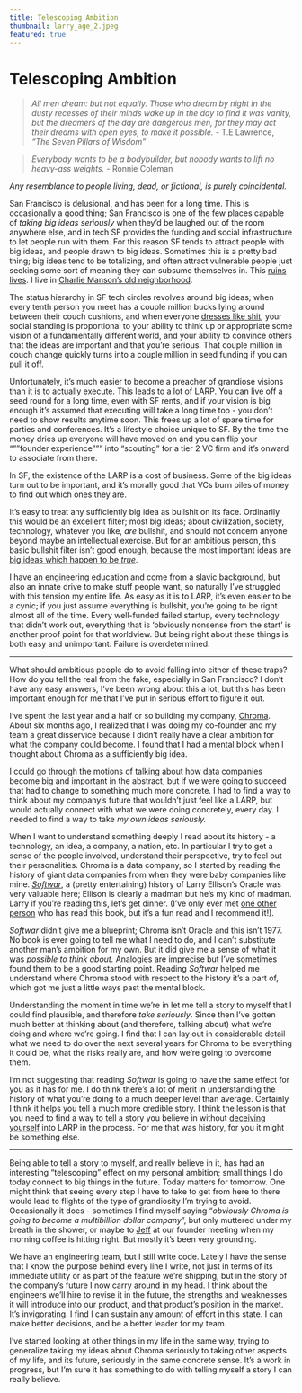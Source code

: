 ```yaml
---
title: Telescoping Ambition
thumbnail: larry_age_2.jpeg
featured: true
---
```


# Telescoping Ambition

> *All men dream: but not equally. Those who dream by night in the dusty recesses of their minds wake up in the day to find it was vanity, but the dreamers of the day are dangerous men, for they may act their dreams with open eyes, to make it possible. -* T.E Lawrence, *“The Seven Pillars of Wisdom”*
> 


> *Everybody wants to be a bodybuilder, but nobody wants to lift no heavy-ass weights. -* Ronnie Coleman
> 

*Any resemblance to people living, dead, or fictional, is purely coincidental.* 

San Francisco is delusional, and has been for a long time. This is occasionally a good thing; San Francisco is one of the few places capable of *taking big ideas seriously* when they’d be laughed out of the room anywhere else, and in tech SF provides the funding and social infrastructure to let people run with them. For this reason SF tends to attract people with big ideas, and people drawn to big ideas. Sometimes this is a pretty bad thing; big ideas tend to be totalizing, and often attract vulnerable people just seeking some sort of meaning they can subsume themselves in. This [ruins](https://cathleensdiscoveries.com/livinglifewell/in-defense-of-attempting-hard-things#block-518d47055ad646f187478623f80128d5) [lives](https://www.lesswrong.com/posts/MnFqyPLqbiKL8nSR7/my-experience-at-and-around-miri-and-cfar-inspired-by-zoe). I live in [Charlie Manson’s old neighborhood](https://www.sfgate.com/bayarea/article/The-roots-of-evil-The-Manson-Family-s-SF-11078365.php). 

The status hierarchy in SF tech circles revolves around big ideas; when every tenth person you meet has a couple million bucks lying around between their couch cushions, and when everyone [dresses like shit](https://x.com/atroyn/status/1783568972941865231), your social standing is proportional to your ability to think up or appropriate some vision of a fundamentally different world, and your ability to convince others that the ideas are important and that you’re serious. That couple million in couch change quickly turns into a couple million in seed funding if you can pull it off. 

Unfortunately, it’s much easier to become a preacher of grandiose visions than it is to actually execute. This leads to a lot of LARP. You can live off a seed round for a long time, even with SF rents, and if your vision is big enough it’s assumed that executing will take a long time too - you don’t need to show results anytime soon. This frees up a lot of spare time for parties and conferences. It’s a lifestyle choice unique to SF. By the time the money dries up everyone will have moved on and you can flip your “””founder experience””” into “scouting” for a tier 2 VC firm and it’s onward to associate from there. 

In SF, the existence of the LARP is a cost of business. Some of the big ideas turn out to be important, and it’s morally good that VCs burn piles of money to find out which ones they are. 

It’s easy to treat any sufficiently big idea as bullshit on its face. Ordinarily this would be an excellent filter; most big ideas; about civilization, society, technology, whatever you like, *are* bullshit, and should not concern anyone beyond maybe an intellectual exercise. But for an ambitious person, this basic bullshit filter isn’t good enough, because the most important ideas are [big ideas which happen to be *true*](https://genius.com/Peter-thiel-zero-to-one-chapter-8-secrets-annotated). 

I have an engineering education and come from a slavic background, but also an innate drive to make stuff people want, so naturally I’ve struggled with this tension my entire life. As easy as it is to LARP, it’s even easier to be a cynic; if you just assume everything is bullshit, you’re going to be right almost all of the time. Every well-funded failed startup, every technology that didn’t work out, everything that is ‘obviously nonsense from the start’ is another proof point for that worldview. But being right about these things is both easy and unimportant. Failure is overdetermined. 

---

What should ambitious people do to avoid falling into either of these traps? How do you tell the real from the fake, especially in San Francisco? I don’t have any easy answers, I’ve been wrong about this a lot, but this has been important enough for me that I’ve put in serious effort to figure it out. 

I’ve spent the last year and a half or so building my company, [Chroma](https://www.trychroma.com/). About six months ago, I realized that I was doing my co-founder and my team a great disservice because I didn’t really have a clear ambition for what the company could become. I found that I had a mental block when I thought about Chroma as a sufficiently big idea. 

I could go through the motions of talking about how data companies become big and important in the abstract, but if we were going to succeed that had to change to something much more concrete. I had to find a way to think about my company’s future that wouldn’t just feel like a LARP, but would actually connect with what we were doing concretely, every day. I needed to find a way to take *my own ideas seriously.* 

When I want to understand something deeply I read about its history - a technology, an idea, a company, a nation, etc. In particular I try to get a sense of the people involved, understand their perspective, try to feel out their personalities. Chroma is a data company, so I started by reading the history of giant data companies from when they were baby companies like mine. [*Softwar*](https://www.amazon.com/Softwar-Intimate-Portrait-Ellison-Oracle/dp/0743225058), a (pretty entertaining) history of Larry Ellison’s Oracle was very valuable here; Ellison is clearly a madman but he’s my kind of madman. Larry if you’re reading this, let’s get dinner. (I’ve only ever met [one other person](https://x.com/atroyn/status/1757187334112780591) who has read this book, but it’s a fun read and I recommend it!). 

*Softwar* didn’t give me a blueprint; Chroma isn’t Oracle and this isn’t 1977. No book is ever going to tell me what I need to do, and I can’t substitute another man’s ambition for my own. But it did give me a sense of what it was *possible to think about.* Analogies are imprecise but I’ve sometimes found them to be a good starting point. Reading *Softwar* helped me understand where Chroma stood with respect to the history it’s a part of, which got me just a little ways past the mental block. 

Understanding the moment in time we’re in let me tell a story to myself that I could find plausible, and therefore *take seriously*. Since then I’ve gotten much better at thinking about (and therefore, talking about) what we’re doing and where we’re going. I find that I can lay out in considerable detail what we need to do over the next several years for Chroma to be everything it could be, what the risks really are, and how we’re going to overcome them. 

I’m not suggesting that reading *Softwar* is going to have the same effect for you as it has for me. I do think there’s a lot of merit in understanding the history of what you’re doing to a much deeper level than average. Certainly I think it helps you tell a much more credible story. I think the lesson is that you need to find a way to tell a story you believe in without [deceiving yourself](https://www.goodreads.com/book/show/124603.Culture_and_Value) into LARP in the process. For me that was history, for you it might be something else. 

---

Being able to tell a story to myself, and really believe in it, has had an interesting “telescoping” effect on my personal ambition; small things I do today connect to big things in the future. Today matters for tomorrow. One might think that seeing every step I have to take to get from here to there would lead to flights of the type of grandiosity I’m trying to avoid. Occasionally it does - sometimes I find myself saying “*obviously Chroma is going to become a multibillion dollar company*”, but only muttered under my breath in the shower, or maybe to [Jeff](https://x.com/jeffreyhuber) at our founder meeting when my morning coffee is hitting right. But mostly it’s been very grounding. 

We have an engineering team, but I still write code. Lately I have the sense that I know the purpose behind every line I write, not just in terms of its immediate utility or as part of the feature we’re shipping, but in the story of the company’s future I now carry around in my head. I think about the engineers we’ll hire to revise it in the future, the strengths and weaknesses it will introduce into our product, and that product’s position in the market. It’s invigorating. I find I can sustain any amount of effort in this state. I can make better decisions, and be a better leader for my team.

I’ve started looking at other things in my life in the same way, trying to generalize taking my ideas about Chroma seriously to taking other aspects of my life, and its future, seriously in the same concrete sense. It’s a work in progress, but I’m sure it has something to do with telling myself a story I can really believe.